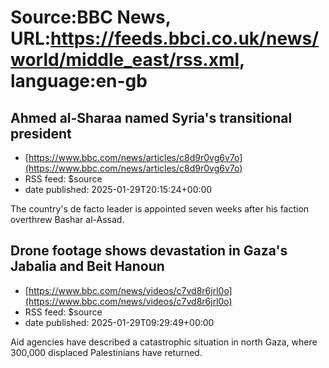 # Source:BBC News, URL:https://feeds.bbci.co.uk/news/world/middle_east/rss.xml, language:en-gb

## Ahmed al-Sharaa named Syria's transitional president
 - [https://www.bbc.com/news/articles/c8d9r0vg6v7o](https://www.bbc.com/news/articles/c8d9r0vg6v7o)
 - RSS feed: $source
 - date published: 2025-01-29T20:15:24+00:00

The country's de facto leader is appointed seven weeks after his faction overthrew Bashar al-Assad.

## Drone footage shows devastation in Gaza's Jabalia and Beit Hanoun
 - [https://www.bbc.com/news/videos/c7vd8r6jrl0o](https://www.bbc.com/news/videos/c7vd8r6jrl0o)
 - RSS feed: $source
 - date published: 2025-01-29T09:29:49+00:00

Aid agencies have described a catastrophic situation in north Gaza, where 300,000 displaced Palestinians have returned.


